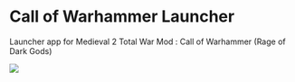 # Call of Warhammer Launcher
Launcher app for Medieval 2 Total War Mod : Call of Warhammer (Rage of Dark Gods)  

![](https://media.moddb.com/cache/images/downloads/1/233/232052/thumb_620x2000/2022-05-11_16-31-55-70.png)
